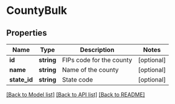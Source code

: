 # CountyBulk

## Properties
Name | Type | Description | Notes
------------ | ------------- | ------------- | -------------
**id** | **string** | FIPs code for the county | [optional] 
**name** | **string** | Name of the county | [optional] 
**state_id** | **string** | State code | [optional] 

[[Back to Model list]](../README.md#documentation-for-models) [[Back to API list]](../README.md#documentation-for-api-endpoints) [[Back to README]](../README.md)


